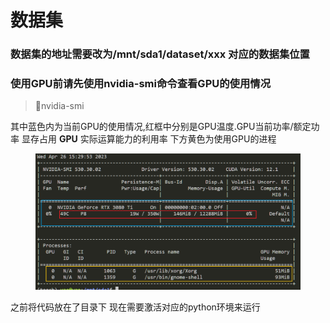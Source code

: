 # 数据集

### 数据集的地址需要改为/mnt/sda1/dataset/xxx 对应的数据集位置

### 使用GPU前请先使用nvidia-smi命令查看GPU的使用情况

> 📌nvidia-smi

其中蓝色内为当前GPU的使用情况,红框中分别是GPU温度.GPU当前功率/额定功率 显存占用 **GPU** 实际运算能力的利用率 下方黄色为使用GPU的进程

<figure><img src="../../.gitbook/assets/image_J03-eVoTqw.png" alt=""><figcaption></figcaption></figure>

之前将代码放在了目录下 现在需要激活对应的python环境来运行
